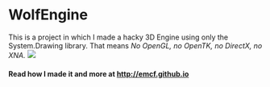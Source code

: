 # WolfEngine

This is a project in which I made a hacky 3D Engine using only the System.Drawing library. That means _No OpenGL, no OpenTK, no DirectX, no XNA._
<img src='http://emcf.github.io/files/postfiles/Finished.gif'/>
#### Read how I made it and more at http://emcf.github.io
